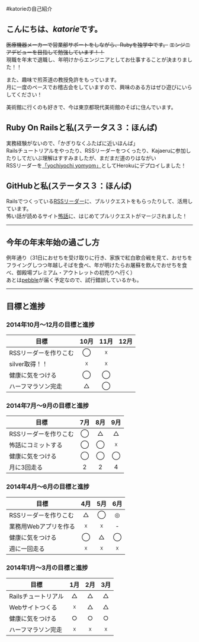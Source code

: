 #katorieの自己紹介

## こんにちは、*katorie*です。  
~~医療機器メーカーで営業部サポートをしながら、Rubyを独学中です。~~ 
~~エンジニアデビューを目指して勉強しています！！~~  
現職を年末で退職し、年明けからエンジニアとしてお仕事することが決まりました！！  

また、趣味で煎茶道の教授免許をもっています。  
月に一度のペースでお稽古会をしていますので、興味のある方はぜひ遊びにいらしてください！  

美術館に行くのも好きで、今は東京都現代美術館のそばに住んでいます。　　


## Ruby On Railsと私(ステータス３：ほんば)
実務経験がないので、「かぎりなくふたばに近いほんば」  
Railsチュートリアルをやったり、RSSリーダーをつくったり、Kajaeruに参加したりしてだいぶ理解はすすみましたが、まだまだ道のりはながい  
RSSリーダーを[「yochiyochi yomyom」](http://yochiyochi-yomyom.herokuapp.com/)としてHerokuにデプロイしました！  


## GitHubと私(ステータス３：ほんば)
Railsでつくっている[RSSリーダー](https://github.com/katorie/rss_reader)に、プルリクエストをもらったりして、活用しています。  
怖い話が読めるサイト[怖話](http://kowabana.jp/)に、はじめてプルリクエストがマージされました！  


***

## 今年の年末年始の過ごし方
例年通り（31日におせちを受け取りに行き、家族で紅白歌合戦を見て、おせちをフライングしつつ年越しそばを食べ、年が明けたらお屠蘇を飲んでおせちを食べ、御殿場プレミアム・アウトレットの初売りへ行く）  
あとは[pebble](https://getpebble.com/)が届く予定なので、試行錯誤しているかも。

***


## 目標と進捗
### 2014年10月〜12月の目標と進捗
| 目標 | 10月 | 11月 | 12月 |
| ---- |:---:|:---:|:---:|
|RSSリーダーを作りこむ|◯|☓||
|silver取得！！|☓|☓||
|健康に気をつける|◯|◯||
|ハーフマラソン完走|△|◯||

### 2014年7月〜9月の目標と進捗
| 目標 | 7月 | 8月 | 9月 |
| ---- |:---:|:---:|:---:|
|RSSリーダーを作りこむ|◯|△|△|
|怖話にコミットする|◯|◯|☓|
|健康に気をつける|◯|◯|◯|
|月に3回走る|2|2|4|


### 2014年4月〜6月の目標と進捗
| 目標 | 4月 | 5月 | 6月 |
| ---- |:---:|:---:|:---:|
|RSSリーダーを作りこむ|△|◯|◎|
|業務用Webアプリを作る|☓|☓|-|
|健康に気をつける|◯|△|◯|
|週に一回走る|☓|☓|☓|

### 2014年1月〜3月の目標と進捗
| 目標 | 1月 | 2月 | 3月 |
| ---- |:---:|:---:|:---:|
|Railsチュートリアル|△|△|△|
|Webサイトつくる|☓|△|△|
|健康に気をつける|○|○|○|
|ハーフマラソン完走|☓|☓|☓|
